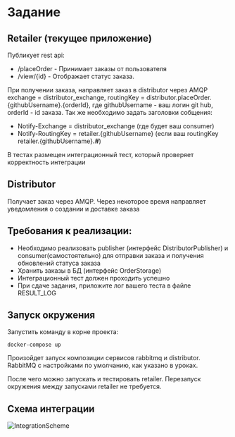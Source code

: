  # Задание
## Retailer (текущее приложение)
Публикует rest api:
- /placeOrder - Принимает заказы от пользователя 
- /view/{id} - Отображает статус заказа.

При получении заказа, направляет заказ в distributor через AMQP exchange = distributor_exchange, routingKey = distributor.placeOrder.{githubUsername}.{orderId}, где githubUsername - ваш логин git hub, orderId - id заказа.
Так же необходимо задать заголовки собщения:
- Notify-Exchange = distributor_exchange (где будет ваш consumer)
- Notify-RoutingKey = retailer.{githubUsername} (если ваш routingKey retailer.{githubUsername}**.#**)

В тестах размещен интеграционный тест, который проверяет корректность интеграции


## Distributor
Получает заказ через AMQP. Через некоторое время направляет уведомления о создании и доставке заказа

## Требования к реализации:
- Необходимо реализовать publisher (интерфейс DistributorPublisher) и consumer(самостоятельно) для отправки заказа и получения обновлений статуса заказа
- Хранить заказы в БД (интерфейс OrderStorage)
- Интеграционный тест должен проходить успешно
- При сдаче задания, приложите лог вашего теста в файле RESULT_LOG 

## Запуск окружения
Запустить команду в корне проекта:

`docker-compose up` 

Произойдет запуск композиции сервисов rabbitmq и distributor. RabbitMQ с настройками по умолчанию, как указано в уроках.

После чего можно запускать и тестировать retailer. 
Перезапуск окружения между запусками retailer не требуется.

## Схема интеграции
![IntegrationScheme](IntegrationScheme.jpg)
